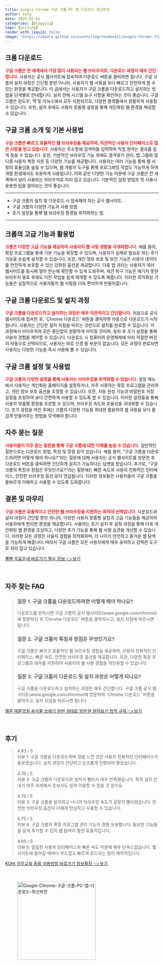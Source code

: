 ```yaml
---
title: Google Chrome 구글 크롬 PC 앱 다운로드 최신버전
author: bing
date: 2025-02-02
categories: [Blogging]
tags: [writing]
render_with_liquid: false
image: 'https://24nara.github.io/assets/img/thumbnail/Google-Chrome-구글-크롬-PC-앱-다운로드-최신버전.webp'
---
```



<h2 id='크롬_다운로드'>크롬 다운로드</h2>

<p><b><span style="color: #ee2323;">구글 크롬은 전 세계에서 가장 많이 사용되는 웹 브라우저로, 다운로드 과정이 매우 간단합니다.</span></b> 사용자는 공식 웹사이트에 접속하여 다운로드 버튼을 클릭하면 됩니다. 구글 크롬의 설치 과정은 간단할 뿐만 아니라, 사용자가 웹 서핑을 보다 빠르고 안전하게 할 수 있는 환경을 제공합니다. 이 글에서는 사용자가 구글 크롬을 다운로드하고 설치하는 방법을 단계별로 안내합니다. 설치 전에 시스템 요구 사항을 확인하는 것이 좋습니다. 구글 크롬은 윈도우, 맥 및 리눅스에서 모두 지원되므로, 다양한 플랫폼에서 원활하게 사용할 수 있습니다. 또한, 설치 후에도 사용자 맞춤형 설정을 통해 개인화된 웹 환경을 제공할 수 있습니다.</p>

<h2 id='크롬_소개'>구글 크롬 소개 및 기본 사용법</h2>

<p><b><span style="color: #ee2323;">구글 크롬은 빠르고 효율적인 웹 브라우징을 제공하며, 직관적인 사용자 인터페이스로 많은 사랑을 받고 있습니다.</span></b> 사용자는 주소창에 검색어를 입력하여 직접 원하는 결과를 쉽게 찾을 수 있습니다. 또한, 기본적인 브라우징 기능 외에도 즐겨찾기 관리, 탭 그룹화 및 다중 사용자 계정 지원 등 다양한 기능를 제공합니다. 사용자는 여러 기능을 통해 웹 서핑의 효율성을 높일 수 있으며, 웹 개발자 도구를 통해 프로그래밍 작업도 가능하게 하여 개발 환경에서도 유용하게 사용됩니다. 이와 같은 다양한 기능 덕분에 구글 크롬은 전 세계에서 널리 사용되는 브라우저로 자리 잡고 있습니다. 기본적인 설정 방법과 첫 사용시 유용한 팁을 알아보는 것이 좋습니다.</p>

<hr />

<ul>
    <li>구글 크롬의 설치 및 다운로드 시 접속해야 하는 공식 웹사이트.</li>
    <li>구글 크롬의 다양한 기능과 사용 방법.</li>
    <li>초기 설정을 통해 웹 브라우징 환경을 최적화하는 법.</li>
</ul>

<hr />

<h2 id='크롬_고급기능'>크롬의 고급 기능과 활용법</h2>

<p><b><span style="color: #ee2323;">크롬은 다양한 고급 기능을 제공하여 사용자의 웹 서핑 경험을 극대화합니다.</span></b> 예를 들어, 확장 프로그램을 통해 기본 기능을 확장할 수 있으며, 사용자가 실제로 필요로 하는 추가 기능을 손쉽게 설치할 수 있습니다. 또한, 개인 정보 보호 및 보안 기능은 사용자 데이터를 안전하게 보호할 수 있는 강화된 옵션을 제공합니다. 다중 탭 관리는 사용자가 여러 웹사이트를 동시에 열어 한눈에 확인할 수 있게 도와주며, 세션 복구 기능은 예기치 못한 브라우저 종료 후에도 이전 작업을 쉽게 재개할 수 있도록 해줍니다. 이러한 최적화된 기능들은 실질적으로 사용자들의 웹 서핑을 더욱 편리하게 만들어줍니다.</p>

<h2 id='크롬_다운로드_과정'>구글 크롬 다운로드 및 설치 과정</h2>

<p><b><span style="color: #ee2323;">구글 크롬을 다운로드하고 설치하는 과정은 매우 직관적이고 간단합니다.</span></b> 처음으로 공식 웹사이트에 접속한 후, 'Chrome 다운로드' 버튼을 클릭하면 자동으로 다운로드가 시작됩니다. 사용자는 간단한 설치 지침을 따르는 것만으로 설치를 완료할 수 있습니다. 이 과정에서 브라우저의 모든 중단없이 원활하게 이어질 것이며, 설치 후 초기 설정을 통해 사용자 경험을 제어할 수 있습니다. 다운로드 시 컴퓨터의 운영체제에 따라 적절한 버전이 자동으로 선택되므로, 사용자는 따로 신경 쓸 부분이 없습니다. 모든 과정이 완료되면 사용자는 다양한 기능을 즉시 사용해 볼 수 있습니다.</p>

<h2 id='크롬_설정'>구글 크롬 설정 및 사용법</h2>

<p><b><span style="color: #ee2323;">구글 크롬의 다양한 설정을 통해 사용자는 브라우징을 최적화할 수 있습니다.</span></b> 설정 메뉴에서 사용자는 개인화된 홈페이지를 설정하거나, 자주 사용하는 확장 프로그램을 관리하고, 개인 정보 보호 옵션을 조정할 수 있습니다. 또한, 자동 완성 기능과 비밀번호 저장 설정을 조정하여 보다 간편하게 사용할 수 있도록 할 수 있습니다. 이러한 설정들을 통해 사용자 맞춤형 환경을 조성할 수 있으며, 브라우징 속도와 효율성을 극대화할 수 있습니다. 초기 설정을 마친 후에는 크롬의 다양한 기능을 최대한 활용하여 웹 서핑을 보다 즐겁게 만들어주는 방법을 모색해야 합니다.</p>

<h2 id='자주_묻는_질문'>자주 묻는 질문</h2>

<p><b><span style="color: #ee2323;">사용자들이 자주 묻는 질문을 통해 구글 크롬에 대한 이해를 높일 수 있습니다.</span></b> 일반적인 질문으로는 다운로드 방법, 특징 및 장점 등이 있습니다. 예를 들어, “구글 크롬을 다운로드하려면 어떻게 해야 하나요?”라는 질문에 대해 사용자는 공식 웹사이트를 방문한 후 다운로드 버튼을 클릭하면 간단하게 설치가 가능하다는 답변을 받습니다. 추가로, “구글 크롬의 특징과 장점은 무엇인가요?”라는 질문에는 빠른 속도와 사용자 친화적인 인터페이스, 안전한 브라우징 옵션 등이 언급됩니다. 이러한 정보들은 사용자들이 구글 크롬을 올바르게 이해하고 사용할 수 있도록 도와줍니다.</p>

<h2 id='맺음말'>결론 및 마무리</h2>

<p><b><span style="color: #ee2323;">구글 크롬은 효율적이고 안전한 웹 브라우징을 지원하는 최적의 선택입니다.</span></b> 다운로드와 설치 과정이 간단할 뿐만 아니라, 다양한 사용자 맞춤형 설정과 고급 기능들을 제공하여 사용자에게 편리한 환경을 제공합니다. 사용자는 초기 설치 후 설정 과정을 통해 더욱 개인화된 웹 환경을 조성하고, 다양한 추가 기능을 통해 웹 서핑 습관을 개선할 수 있습니다. 이러한 모든 과정은 사용자 경험을 최적화하며, 더 나아가 안전하고 즐거운 웹 탐색을 가능하게 해줍니다. 따라서 구글 크롬은 모든 사용자에게 매우 유익하고 강력한 도구로 자리 잡고 있습니다.</p>


<p><a class="click-button" title="뽐뿌 무료운세 바로가기 필수 정보" href="https://24nara.github.io/posts/%EB%BD%90%EB%BF%8C-%EB%AC%B4%EB%A3%8C%EC%9A%B4%EC%84%B8-%EB%B0%94%EB%A1%9C%EA%B0%80%EA%B8%B0-%ED%95%84%EC%88%98-%EC%A0%95%EB%B3%B4/" rel="dofollow">뽐뿌 무료운세 바로가기 필수 정보 👈 보기</a></p><br>
<h2 id='자주_찾는_FAQ'>자주 찾는 FAQ</h2>
<div itemscope="" itemtype="https://schema.org/FAQPage"> 
<blockquote> 
<div itemscope="" itemprop="mainEntity" itemtype="https://schema.org/Question"> 
<h3 itemprop="name">질문 1. 구글 크롬을 다운로드하려면 어떻게 해야 하나요?</h3> 
<div itemscope="" itemprop="acceptedAnswer" itemtype="https://schema.org/Answer"> 
<span itemprop="text"> 
<p>다운로드를 원하시면 구글 크롬의 공식 웹사이트(www.google.com/chrome)에 방문하신 후 'Chrome 다운로드' 버튼을 클릭하시고, 설치 지침에 따르시면 됩니다.</p> 
</span> 
</div> 
</div> 
<div itemscope="" itemprop="mainEntity" itemtype="https://schema.org/Question"> 
<h3 itemprop="name">질문 2. 구글 크롬의 특징과 장점은 무엇인가요?</h3> 
<div itemscope="" itemprop="acceptedAnswer" itemtype="https://schema.org/Answer"> 
<span itemprop="text"> 
<p>구글 크롬은 빠르고 효율적인 웹 브라우징 경험을 제공하며, 사용자 친화적인 인터페이스, 빠른 속도, 안전한 브라우징 옵션을 제공합니다. 또한, 다양한 확장 프로그램과 테마를 지원하여 사용자의 웹 사용 경험을 개인화할 수 있습니다.</p> 
</span> 
</div> 
</div> 
<div itemscope="" itemprop="mainEntity" itemtype="https://schema.org/Question"> 
<h3 itemprop="name">질문 3. 구글 크롬의 다운로드 및 설치 과정은 어떻게 되나요?</h3> 
<div itemscope="" itemprop="acceptedAnswer" itemtype="https://schema.org/Answer"> 
<span itemprop="text"> 
<p>구글 크롬을 다운로드하고 설치하는 과정은 매우 간단합니다. 구글 크롬 공식 웹사이트(www.google.com/chrome)에 방문하여 'Chrome 다운로드' 버튼을 클릭하고, 설치 지침을 따르시면 됩니다.</p> 
</span> 
</div> 
</div> 
</blockquote> 
</div>
<p><a class="click-button" title="멜론 메론껍질 음식물 쓰레기 일반 과태료 10만원 알아보기 법적 규제" href="https://24nara.github.io/posts/%EB%A9%9C%EB%A1%A0-%EB%A9%94%EB%A1%A0%EA%BB%8D%EC%A7%88-%EC%9D%8C%EC%8B%9D%EB%AC%BC-%EC%93%B0%EB%A0%88%EA%B8%B0-%EC%9D%BC%EB%B0%98-%EA%B3%BC%ED%83%9C%EB%A3%8C-10%EB%A7%8C%EC%9B%90-%EC%95%8C%EC%95%84%EB%B3%B4%EA%B8%B0-%EB%B2%95%EC%A0%81-%EA%B7%9C%EC%A0%9C/" rel="dofollow">멜론 메론껍질 음식물 쓰레기 일반 과태료 10만원 알아보기 법적 규제 👈 보기</a></p><br>
<h2 id='후기'>후기</h2>
<div itemscope itemtype="https://schema.org/Product">
  <blockquote>
  <div itemprop="review" itemscope itemtype="https://schema.org/Review">
      <div itemprop="reviewRating" itemscope itemtype="https://schema.org/Rating"> <span itemprop="ratingValue">4.93</span> / <span itemprop="bestRating">5</span> </div>
      <span itemprop="reviewBody">리뷰 1: 구글 크롬을 다운로드하며 정말 느낀 것은 사용자 친화적인 인터페이스가 돋보였습니다. 설치 과정이 간단하고 순조롭게 진행되어 좋았습니다.</span>
  </div>
  <br>
  <div itemprop="review" itemscope itemtype="https://schema.org/Review">
      <div itemprop="reviewRating" itemscope itemtype="https://schema.org/Rating"> <span itemprop="ratingValue">4.76</span> / <span itemprop="bestRating">5</span> </div>
      <span itemprop="reviewBody">리뷰 2: 구글 크롬의 다운로드와 설치가 빨라서 매우 만족했습니다. 특히 설치 안내가 아주 자세해서 초보자도 쉽게 이용할 수 있을 것 같아요.</span>
  </div>
  <br>
  <div itemprop="review" itemscope itemtype="https://schema.org/Review">
      <div itemprop="reviewRating" itemscope itemtype="https://schema.org/Rating"> <span itemprop="ratingValue">4.76</span> / <span itemprop="bestRating">5</span> </div>
      <span itemprop="reviewBody">리뷰 3: 구글 크롬을 설치하고 나니까 브라우징 속도가 굉장히 빨라졌습니다. 안전한 브라우징 옵션이 더해져 안심하고 사용할 수 있습니다.</span>
  </div>
  <br>
  <div itemprop="review" itemscope itemtype="https://schema.org/Review">
      <div itemprop="reviewRating" itemscope itemtype="https://schema.org/Rating"> <span itemprop="ratingValue">4.75</span> / <span itemprop="bestRating">5</span> </div>
      <span itemprop="reviewBody">리뷰 4: 구글 크롬의 확장 프로그램 관리 기능이 정말 유용합니다. 필요한 기능들을 쉽게 추가할 수 있어 웹 탐색이 훨씬 효율적입니다.</span>
  </div>
  <br>
  <div itemprop="review" itemscope itemtype="https://schema.org/Review">
      <div itemprop="reviewRating" itemscope itemtype="https://schema.org/Rating"> <span itemprop="ratingValue">4.95</span> / <span itemprop="bestRating">5</span> </div>
      <span itemprop="reviewBody">리뷰 5: 깔끔한 사용자 인터페이스와 빠른 속도 덕분에 매우 만족스럽습니다. 웹 사이트에 들어갈 때마다 부드럽고 빠르게 로드되는 점이 매력적입니다.</span>
  </div>
  </blockquote>
</div>
<p><a class="click-button" title="KOHI 의무교육 종류 이용방법 바로가기 정보확장" href="https://24nara.github.io/posts/KOHI-%EC%9D%98%EB%AC%B4%EA%B5%90%EC%9C%A1-%EC%A2%85%EB%A5%98-%EC%9D%B4%EC%9A%A9%EB%B0%A9%EB%B2%95-%EB%B0%94%EB%A1%9C%EA%B0%80%EA%B8%B0-%EC%A0%95%EB%B3%B4%ED%99%95%EC%9E%A5/" rel="dofollow">KOHI 의무교육 종류 이용방법 바로가기 정보확장 👈 보기</a></p><br>
<figure class="image"><img src="https://24nara.github.io/assets/img/thumbnail/Google-Chrome-구글-크롬-PC-앱-다운로드-최신버전.webp" alt="Google-Chrome-구글-크롬-PC-앱-다운로드-최신버전" width="256" height="256"></figure>